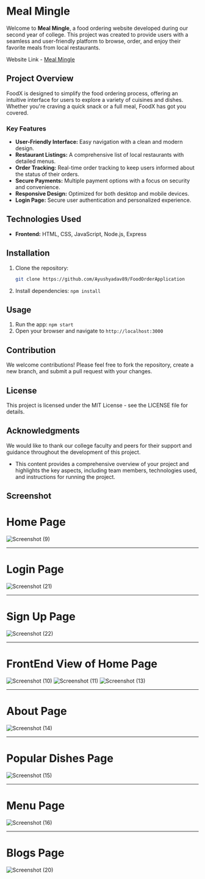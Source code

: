 # Meal Mingle

Welcome to **Meal Mingle**, a food ordering website developed during our second year of college. This project was created to provide users with a seamless and user-friendly platform to browse, order, and enjoy their favorite meals from local restaurants.

Website Link - [Meal Mingle](https://ayushyadav89.github.io/FoodOrderApplication/public/index.html)

## Project Overview 

FoodX is designed to simplify the food ordering process, offering an intuitive interface for users to explore a variety of cuisines and dishes. Whether you're craving a quick snack or a full meal, FoodX has got you covered.

### Key Features
- **User-Friendly Interface:** Easy navigation with a clean and modern design.
- **Restaurant Listings:** A comprehensive list of local restaurants with detailed menus.
- **Order Tracking:** Real-time order tracking to keep users informed about the status of their orders.
- **Secure Payments:** Multiple payment options with a focus on security and convenience.
- **Responsive Design:** Optimized for both desktop and mobile devices.
- **Login Page:** Secure user authentication and personalized experience.

## Technologies Used
- **Frontend:** HTML, CSS, JavaScript, Node.js, Express

## Installation
1. Clone the repository:
   ```bash
   git clone https://github.com/Ayushyadav89/FoodOrderApplication

2. Install dependencies: `npm install`


## Usage
1. Run the app: `npm start`
2. Open your browser and navigate to `http://localhost:3000`


## Contribution
We welcome contributions! Please feel free to fork the repository, create a new branch, and submit a pull request with your changes.

## License
This project is licensed under the MIT License - see the LICENSE file for details.

## Acknowledgments
We would like to thank our college faculty and peers for their support and guidance throughout the development of this project.

- This content provides a comprehensive overview of your project and highlights the key aspects, including team members, technologies used, and instructions for running the project.

## Screenshot

# Home Page

![Screenshot (9)](https://github.com/user-attachments/assets/f3d76197-cbe8-46d2-9478-7c12dab85bcd)

<hr>

# Login Page

![Screenshot (21)](https://github.com/user-attachments/assets/1c3e5ee5-b451-404a-ad0e-8500aa2da55c)

<hr>

# Sign Up Page

![Screenshot (22)](https://github.com/user-attachments/assets/cba9ff15-c066-4680-a05d-ec3a8d6f6826)

<hr>

# FrontEnd View of Home Page
![Screenshot (10)](https://github.com/user-attachments/assets/98bca344-f44b-4470-9b08-f83c6c94562e)
![Screenshot (11)](https://github.com/user-attachments/assets/89ae85c4-63d3-431f-9562-95e95102af59)
![Screenshot (13)](https://github.com/user-attachments/assets/5daa6dbd-7c28-40b0-b96e-08e734cf5652)


<hr>

# About Page

![Screenshot (14)](https://github.com/user-attachments/assets/48a25a76-9beb-4a09-ba2c-e7d955f249d0)


<hr>

# Popular Dishes Page

![Screenshot (15)](https://github.com/user-attachments/assets/6439356c-1e46-48e6-a1c1-15b589c8ee18)

<hr>

# Menu Page

![Screenshot (16)](https://github.com/user-attachments/assets/fe64f350-35fc-4ff6-ae62-e46a03808e1a)

<hr>

# Blogs Page

![Screenshot (20)](https://github.com/user-attachments/assets/d07045be-8628-4ca5-8e87-2871dc156d12)
